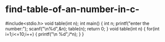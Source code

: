 # find-table-of-an-number-in-c-
#include<stdio.h>
void table(int n);
int main()
{
    int n;
    printf("enter the number:");
    scanf("\n%d",&n);
    table(n);
    return 0;
}
void table(int n)
{
    for(int i=1;i<=10;i++)
    {
        printf("\n %d",i*n);
    }
}
